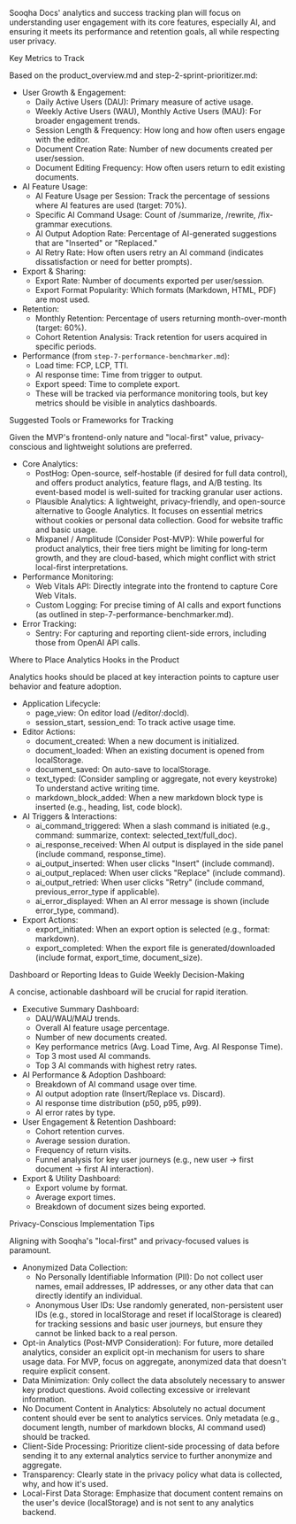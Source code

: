 Sooqha Docs' analytics and success tracking plan will focus on understanding user engagement with its core features, especially AI, and ensuring
   it meets its performance and retention goals, all while respecting user privacy.

  Key Metrics to Track

  Based on the product_overview.md and step-2-sprint-prioritizer.md:

   * User Growth & Engagement:
       * Daily Active Users (DAU): Primary measure of active usage.
       * Weekly Active Users (WAU), Monthly Active Users (MAU): For broader engagement trends.
       * Session Length & Frequency: How long and how often users engage with the editor.
       * Document Creation Rate: Number of new documents created per user/session.
       * Document Editing Frequency: How often users return to edit existing documents.
   * AI Feature Usage:
       * AI Feature Usage per Session: Track the percentage of sessions where AI features are used (target: 70%).
       * Specific AI Command Usage: Count of /summarize, /rewrite, /fix-grammar executions.
       * AI Output Adoption Rate: Percentage of AI-generated suggestions that are "Inserted" or "Replaced."
       * AI Retry Rate: How often users retry an AI command (indicates dissatisfaction or need for better prompts).
   * Export & Sharing:
       * Export Rate: Number of documents exported per user/session.
       * Export Format Popularity: Which formats (Markdown, HTML, PDF) are most used.
   * Retention:
       * Monthly Retention: Percentage of users returning month-over-month (target: 60%).
       * Cohort Retention Analysis: Track retention for users acquired in specific periods.
   * Performance (from `step-7-performance-benchmarker.md`):
       * Load time: FCP, LCP, TTI.
       * AI response time: Time from trigger to output.
       * Export speed: Time to complete export.
       * These will be tracked via performance monitoring tools, but key metrics should be visible in analytics dashboards.

  Suggested Tools or Frameworks for Tracking

  Given the MVP's frontend-only nature and "local-first" value, privacy-conscious and lightweight solutions are preferred.

   * Core Analytics:
       * PostHog: Open-source, self-hostable (if desired for full data control), and offers product analytics, feature flags, and A/B testing. Its
          event-based model is well-suited for tracking granular user actions.
       * Plausible Analytics: A lightweight, privacy-friendly, and open-source alternative to Google Analytics. It focuses on essential metrics
         without cookies or personal data collection. Good for website traffic and basic usage.
       * Mixpanel / Amplitude (Consider Post-MVP): While powerful for product analytics, their free tiers might be limiting for long-term growth,
         and they are cloud-based, which might conflict with strict local-first interpretations.
   * Performance Monitoring:
       * Web Vitals API: Directly integrate into the frontend to capture Core Web Vitals.
       * Custom Logging: For precise timing of AI calls and export functions (as outlined in step-7-performance-benchmarker.md).
   * Error Tracking:
       * Sentry: For capturing and reporting client-side errors, including those from OpenAI API calls.

  Where to Place Analytics Hooks in the Product

  Analytics hooks should be placed at key interaction points to capture user behavior and feature adoption.

   * Application Lifecycle:
       * page_view: On editor load (/editor/:docId).
       * session_start, session_end: To track active usage time.
   * Editor Actions:
       * document_created: When a new document is initialized.
       * document_loaded: When an existing document is opened from localStorage.
       * document_saved: On auto-save to localStorage.
       * text_typed: (Consider sampling or aggregate, not every keystroke) To understand active writing time.
       * markdown_block_added: When a new markdown block type is inserted (e.g., heading, list, code block).
   * AI Triggers & Interactions:
       * ai_command_triggered: When a slash command is initiated (e.g., command: summarize, context: selected_text/full_doc).
       * ai_response_received: When AI output is displayed in the side panel (include command, response_time).
       * ai_output_inserted: When user clicks "Insert" (include command).
       * ai_output_replaced: When user clicks "Replace" (include command).
       * ai_output_retried: When user clicks "Retry" (include command, previous_error_type if applicable).
       * ai_error_displayed: When an AI error message is shown (include error_type, command).
   * Export Actions:
       * export_initiated: When an export option is selected (e.g., format: markdown).
       * export_completed: When the export file is generated/downloaded (include format, export_time, document_size).

  Dashboard or Reporting Ideas to Guide Weekly Decision-Making

  A concise, actionable dashboard will be crucial for rapid iteration.

   * Executive Summary Dashboard:
       * DAU/WAU/MAU trends.
       * Overall AI feature usage percentage.
       * Number of new documents created.
       * Key performance metrics (Avg. Load Time, Avg. AI Response Time).
       * Top 3 most used AI commands.
       * Top 3 AI commands with highest retry rates.
   * AI Performance & Adoption Dashboard:
       * Breakdown of AI command usage over time.
       * AI output adoption rate (Insert/Replace vs. Discard).
       * AI response time distribution (p50, p95, p99).
       * AI error rates by type.
   * User Engagement & Retention Dashboard:
       * Cohort retention curves.
       * Average session duration.
       * Frequency of return visits.
       * Funnel analysis for key user journeys (e.g., new user -> first document -> first AI interaction).
   * Export & Utility Dashboard:
       * Export volume by format.
       * Average export times.
       * Breakdown of document sizes being exported.

  Privacy-Conscious Implementation Tips

  Aligning with Sooqha's "local-first" and privacy-focused values is paramount.

   * Anonymized Data Collection:
       * No Personally Identifiable Information (PII): Do not collect user names, email addresses, IP addresses, or any other data that can
         directly identify an individual.
       * Anonymous User IDs: Use randomly generated, non-persistent user IDs (e.g., stored in localStorage and reset if localStorage is cleared)
         for tracking sessions and basic user journeys, but ensure they cannot be linked back to a real person.
   * Opt-in Analytics (Post-MVP Consideration): For future, more detailed analytics, consider an explicit opt-in mechanism for users to share
     usage data. For MVP, focus on aggregate, anonymized data that doesn't require explicit consent.
   * Data Minimization: Only collect the data absolutely necessary to answer key product questions. Avoid collecting excessive or irrelevant
     information.
   * No Document Content in Analytics: Absolutely no actual document content should ever be sent to analytics services. Only metadata (e.g.,
     document length, number of markdown blocks, AI command used) should be tracked.
   * Client-Side Processing: Prioritize client-side processing of data before sending it to any external analytics service to further anonymize
     and aggregate.
   * Transparency: Clearly state in the privacy policy what data is collected, why, and how it's used.
   * Local-First Data Storage: Emphasize that document content remains on the user's device (localStorage) and is not sent to any analytics
     backend.